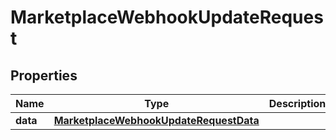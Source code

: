 

# MarketplaceWebhookUpdateRequest


## Properties

| Name | Type | Description | Notes |
|------------ | ------------- | ------------- | -------------|
|**data** | [**MarketplaceWebhookUpdateRequestData**](MarketplaceWebhookUpdateRequestData.md) |  |  |



